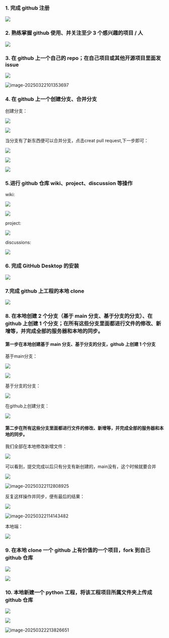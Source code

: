 ### 1. 完成 github 注册

![](https://gitee.com/capmlin/pictures/raw/master/typoro/20250322092653646.png)

### 2. 熟练掌握 github 使用、并关注至少 3 个感兴趣的项目 / 人

![](https://gitee.com/capmlin/pictures/raw/master/typoro/20250322095356636.png)

### 3. 在 github 上一个自己的 repo；在自己项目或其他开源项目里面发 issue

![](https://gitee.com/capmlin/pictures/raw/master/typoro/20250322095608980.png)

![image-20250322101353697](C:\Users\thinkpad\AppData\Roaming\Typora\typora-user-images\image-20250322101353697.png)

### 4. 在 github 上一个创建分支、合并分支

创建分支：

![](https://gitee.com/capmlin/pictures/raw/master/typoro/20250322214023942.png)

![](https://gitee.com/capmlin/pictures/raw/master/typoro/20250322101931237.png)

当分支有了新东西便可以合并分支，点击creat pull request,下一步即可：

![](https://gitee.com/capmlin/pictures/raw/master/typoro/20250322102840035.png)

![](https://gitee.com/capmlin/pictures/raw/master/typoro/20250322105539306.png)

![](https://gitee.com/capmlin/pictures/raw/master/typoro/20250322105645056.png)

### 5.进行 github 仓库 wiki、project、discussion 等操作

wiki:

![](https://gitee.com/capmlin/pictures/raw/master/typoro/20250322100142088.png)

![](https://gitee.com/capmlin/pictures/raw/master/typoro/20250322100247915.png)

project:

![](https://gitee.com/capmlin/pictures/raw/master/typoro/20250322100247915.png)

discussions:

![](https://gitee.com/capmlin/pictures/raw/master/typoro/20250322105939885.png)

### 6. 完成 GitHub Desktop 的安装

![](https://gitee.com/capmlin/pictures/raw/master/typoro/20250322110124493.png)

### 7.完成 github 上工程的本地 clone

![](https://gitee.com/capmlin/pictures/raw/master/typoro/20250322110347557.png)

### 8. 在本地创建 2 个分支（基于 main 分支、基于分支的分支）、在 github 上创建 1 个分支；在所有这些分支里面都进行文件的修改、新增等，并完成全部的服务器和本地的同步。

#### 第一步在本地创建基于 main 分支、基于分支的分支，github 上创建 1 个分支

基于main分支：

![](https://gitee.com/capmlin/pictures/raw/master/typoro/20250322110644199.png)

![](https://gitee.com/capmlin/pictures/raw/master/typoro/20250322110842041.png)

基于分支的分支：

![](https://gitee.com/capmlin/pictures/raw/master/typoro/20250322111048675.png)

在github上创建分支：

![](https://gitee.com/capmlin/pictures/raw/master/typoro/20250322111555867.png)

#### 第二步在所有这些分支里面都进行文件的修改、新增等，并完成全部的服务器和本地的同步。

我们全部在本地修改新增文件：

![](https://gitee.com/capmlin/pictures/raw/master/typoro/20250322112125745.png)

可以看到，提交完成以后只有分支有新创建的，main没有，这个时候就要合并

![](https://gitee.com/capmlin/pictures/raw/master/typoro/20250322112317120.png)

![image-20250322112808925](C:\Users\thinkpad\AppData\Roaming\Typora\typora-user-images\image-20250322112808925.png)

反复这样操作并同步，便有最后的结果：

![](https://gitee.com/capmlin/pictures/raw/master/typoro/20250322114057209.png)

![image-20250322114143482](C:\Users\thinkpad\AppData\Roaming\Typora\typora-user-images\image-20250322114143482.png)

本地端：

![](https://gitee.com/capmlin/pictures/raw/master/typoro/20250322210957592.png)

### 9. 在本地 clone 一个 github 上有价值的一个项目，fork 到自己 github 仓库

![](https://gitee.com/capmlin/pictures/raw/master/typoro/20250322212523356.png)

![](https://gitee.com/capmlin/pictures/raw/master/typoro/20250322212638760.png)

### 10. 本地新建一个 python 工程，将该工程项目所属文件夹上传成 github 仓库

![](https://gitee.com/capmlin/pictures/raw/master/typoro/20250322213334889.png)

![](https://gitee.com/capmlin/pictures/raw/master/typoro/20250322213434846.png)

![image-20250322213826651](C:\Users\thinkpad\AppData\Roaming\Typora\typora-user-images\image-20250322213826651.png)
